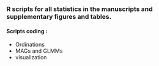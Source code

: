 ### R scripts for all statistics in the manuscripts and supplementary figures and tables.
#### Scripts coding : 
* Ordinations
* MAGs and GLMMs
* visualization
